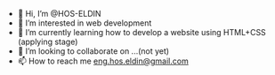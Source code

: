 - 👋 Hi, I’m @HOS-ELDIN
- 👀 I’m interested in web development
- 🌱 I’m currently learning how to develop a website using HTML+CSS (applying stage)
- 💞️ I’m looking to collaborate on ...(not yet)
- 📫 How to reach me eng.hos.eldin@gmail.com
<!---
HOS-ELDIN/HOS-ELDIN is a ✨ special ✨ repository because its `README.md` (this file) appears on your GitHub profile.
You can click the Preview link to take a look at your changes.
--->

